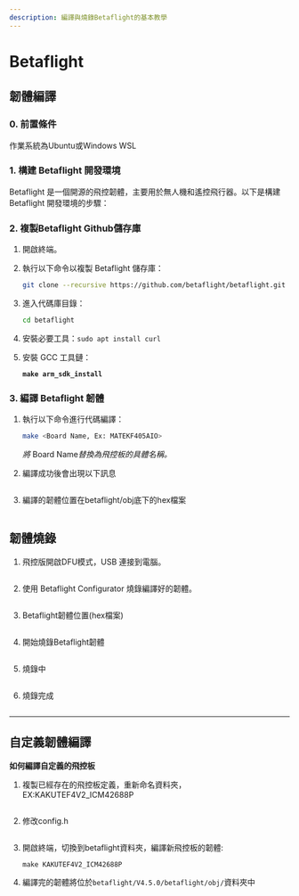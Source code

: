 ```yaml
---
description: 編譯與燒錄Betaflight的基本教學
---
```


# Betaflight

## 韌體編譯

### 0. 前置條件

作業系統為Ubuntu或Windows WSL

### 1. 構建 Betaflight 開發環境

Betaflight 是一個開源的飛控韌體，主要用於無人機和遙控飛行器。以下是構建 Betaflight 開發環境的步驟：

### 2. 複製Betaflight Github儲存庫

1. 開啟終端。
2.  執行以下命令以複製 Betaflight 儲存庫：

    ```bash
    git clone --recursive https://github.com/betaflight/betaflight.git
    ```
3.  進入代碼庫目錄：

    ```bash
    cd betaflight
    ```
4. 安裝必要工具：`sudo apt install curl`
5.  安裝 GCC 工具鏈：

    <pre class="language-bash"><code class="lang-bash"><strong>make arm_sdk_install
    </strong></code></pre>

### 3. 編譯 Betaflight 韌體

1.  執行以下命令進行代碼編譯：

    ```bash
    make <Board Name, Ex: MATEKF405AIO>
    ```

    _將_ Board Nam&#x65;_&#x66FF;換為飛控板的具體名稱。_
2.  編譯成功後會出現以下訊息

    <figure><img src="../../.gitbook/assets/image (73).png" alt=""><figcaption></figcaption></figure>
3.  編譯的韌體位置在betaflight/obj底下的hex檔案

    <figure><img src="../../.gitbook/assets/image (76).png" alt=""><figcaption></figcaption></figure>

## 韌體燒錄

1.  飛控版開啟DFU模式，USB 連接到電腦。

    <figure><img src="../../.gitbook/assets/image (72).png" alt=""><figcaption></figcaption></figure>
2.  使用 Betaflight Configurator 燒錄編譯好的韌體。

    <figure><img src="../../.gitbook/assets/betaflight configurator燒錄教學1.png" alt=""><figcaption></figcaption></figure>


3.  Betaflight韌體位置(hex檔案)

    <figure><img src="../../.gitbook/assets/image (79).png" alt=""><figcaption></figcaption></figure>


4.  開始燒錄Betaflight韌體

    <figure><img src="../../.gitbook/assets/betaflight configurator燒錄教學2.png" alt=""><figcaption></figcaption></figure>


5.  燒錄中

    <figure><img src="../../.gitbook/assets/image (80).png" alt=""><figcaption></figcaption></figure>


6.  燒錄完成

    <figure><img src="../../.gitbook/assets/image (81).png" alt=""><figcaption></figcaption></figure>

***

## 自定義韌體編譯

**如何編譯自定義的飛控板**

1.  複製已經存在的飛控板定義，重新命名資料夾，EX:KAKUTEF4V2\_ICM42688P

    <figure><img src="../../.gitbook/assets/image (74).png" alt=""><figcaption></figcaption></figure>
2.  修改config.h

    <figure><img src="../../.gitbook/assets/image (75).png" alt=""><figcaption></figcaption></figure>


3.  開啟終端，切換到betaflight資料夾，編譯新飛控板的韌體:&#x20;

    `make KAKUTEF4V2_ICM42688P`
4.  編譯完的韌體將位於`betaflight/V4.5.0/betaflight/obj/`資料夾中

    <figure><img src="../../.gitbook/assets/image (49).png" alt=""><figcaption></figcaption></figure>

